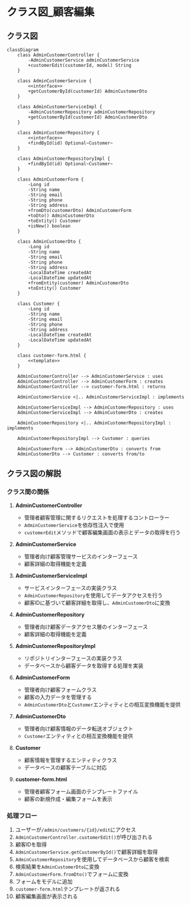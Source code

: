 # クラス図_顧客編集

## クラス図

```mermaid
classDiagram
    class AdminCustomerController {
        -AdminCustomerService adminCustomerService
        +customerEdit(customerId, model) String
    }
    
    class AdminCustomerService {
        <<interface>>
        +getCustomerById(customerId) AdminCustomerDto
    }
    
    class AdminCustomerServiceImpl {
        -AdminCustomerRepository adminCustomerRepository
        +getCustomerById(customerId) AdminCustomerDto
    }
    
    class AdminCustomerRepository {
        <<interface>>
        +findById(id) Optional~Customer~
    }
    
    class AdminCustomerRepositoryImpl {
        +findById(id) Optional~Customer~
    }
    
    class AdminCustomerForm {
        -Long id
        -String name
        -String email
        -String phone
        -String address
        +fromDto(customerDto) AdminCustomerForm
        +toDto() AdminCustomerDto
        +toEntity() Customer
        +isNew() boolean
    }
    
    class AdminCustomerDto {
        -Long id
        -String name
        -String email
        -String phone
        -String address
        -LocalDateTime createdAt
        -LocalDateTime updatedAt
        +fromEntity(customer) AdminCustomerDto
        +toEntity() Customer
    }
    
    class Customer {
        -Long id
        -String name
        -String email
        -String phone
        -String address
        -LocalDateTime createdAt
        -LocalDateTime updatedAt
    }
    
    class customer-form.html {
        <<template>>
    }
    
    AdminCustomerController --> AdminCustomerService : uses
    AdminCustomerController --> AdminCustomerForm : creates
    AdminCustomerController --> customer-form.html : returns
    
    AdminCustomerService <|.. AdminCustomerServiceImpl : implements
    
    AdminCustomerServiceImpl --> AdminCustomerRepository : uses
    AdminCustomerServiceImpl --> AdminCustomerDto : creates
    
    AdminCustomerRepository <|.. AdminCustomerRepositoryImpl : implements
    
    AdminCustomerRepositoryImpl --> Customer : queries
    
    AdminCustomerForm --> AdminCustomerDto : converts from
    AdminCustomerDto --> Customer : converts from/to
```

## クラス図の解説

### クラス間の関係

1. **AdminCustomerController**
   - 管理者顧客管理に関するリクエストを処理するコントローラー
   - `AdminCustomerService`を依存性注入で使用
   - `customerEdit`メソッドで顧客編集画面の表示とデータの取得を行う

2. **AdminCustomerService**
   - 管理者向け顧客管理サービスのインターフェース
   - 顧客詳細の取得機能を定義

3. **AdminCustomerServiceImpl**
   - サービスインターフェースの実装クラス
   - `AdminCustomerRepository`を使用してデータアクセスを行う
   - 顧客IDに基づいて顧客詳細を取得し、`AdminCustomerDto`に変換

4. **AdminCustomerRepository**
   - 管理者向け顧客データアクセス層のインターフェース
   - 顧客詳細の取得機能を定義

5. **AdminCustomerRepositoryImpl**
   - リポジトリインターフェースの実装クラス
   - データベースから顧客データを取得する処理を実装

6. **AdminCustomerForm**
   - 管理者向け顧客フォームクラス
   - 顧客の入力データを管理する
   - `AdminCustomerDto`と`Customer`エンティティとの相互変換機能を提供

7. **AdminCustomerDto**
   - 管理者向け顧客情報のデータ転送オブジェクト
   - `Customer`エンティティとの相互変換機能を提供

8. **Customer**
   - 顧客情報を管理するエンティティクラス
   - データベースの顧客テーブルに対応

9. **customer-form.html**
   - 管理者顧客フォーム画面のテンプレートファイル
   - 顧客の新規作成・編集フォームを表示

### 処理フロー

1. ユーザーが`/admin/customers/{id}/edit`にアクセス
2. `AdminCustomerController.customerEdit()`が呼び出される
3. 顧客IDを取得
4. `AdminCustomerService.getCustomerById()`で顧客詳細を取得
5. `AdminCustomerRepository`を使用してデータベースから顧客を検索
6. 検索結果を`AdminCustomerDto`に変換
7. `AdminCustomerForm.fromDto()`でフォームに変換
8. フォームをモデルに追加
9. `customer-form.html`テンプレートが返される
10. 顧客編集画面が表示される 